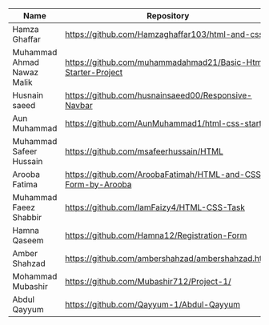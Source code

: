 | Name      | Repository |
| ----------- | ----------- |
| Hamza Ghaffar | https://github.com/Hamzaghaffar103/html-and-css |
| Muhammad Ahmad Nawaz Malik | https://github.com/muhammadahmad21/Basic-Html-Starter-Project |
| Husnain saeed | https://github.com/husnainsaeed00/Responsive-Navbar | 
| Aun Muhammad | https://github.com/AunMuhammad1/html-css-starter |
| Muhammad Safeer Hussain | https://github.com/msafeerhussain/HTML |
| Arooba Fatima | https://github.com/AroobaFatimah/HTML-and-CSS-Form-by-Arooba |
| Muhammad Faeez Shabbir | https://github.com/IamFaizy4/HTML-CSS-Task |
| Hamna Qaseem | https://github.com/Hamna12/Registration-Form |
| Amber Shahzad | https://github.com/ambershahzad/ambershahzad.html |
| Mohammad Mubashir | https://github.com/Mubashir712/Project-1/
| Abdul Qayyum | https://github.com/Qayyum-1/Abdul-Qayyum | 